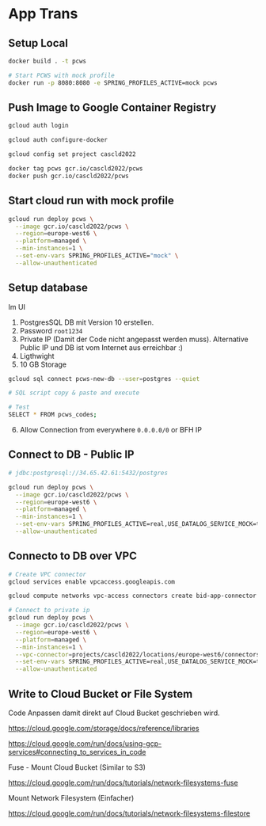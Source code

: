 # App Trans

## Setup Local

```sh
docker build . -t pcws

# Start PCWS with mock profile
docker run -p 8080:8080 -e SPRING_PROFILES_ACTIVE=mock pcws
```

## Push Image to Google Container Registry

```sh
gcloud auth login

gcloud auth configure-docker

gcloud config set project cascld2022

docker tag pcws gcr.io/cascld2022/pcws
docker push gcr.io/cascld2022/pcws
```

## Start cloud run with mock profile

```sh
gcloud run deploy pcws \
  --image gcr.io/cascld2022/pcws \
  --region=europe-west6 \
  --platform=managed \
  --min-instances=1 \
  --set-env-vars SPRING_PROFILES_ACTIVE="mock" \
  --allow-unauthenticated
```

## Setup database

Im UI

1. PostgresSQL DB mit Version 10 erstellen.
2. Password `root1234`
3. Private IP (Damit der Code nicht angepasst werden muss). Alternative Public IP und DB ist vom Internet aus erreichbar :)
4. Ligthwight
5. 10 GB Storage

```sh
gcloud sql connect pcws-new-db --user=postgres --quiet

# SQL script copy & paste and execute

# Test
SELECT * FROM pcws_codes;
```

6. Allow Connection from everywhere `0.0.0.0/0` or BFH IP

## Connect to DB - Public IP

```sh
# jdbc:postgresql://34.65.42.61:5432/postgres

gcloud run deploy pcws \
  --image gcr.io/cascld2022/pcws \
  --region=europe-west6 \
  --platform=managed \
  --min-instances=1 \
  --set-env-vars SPRING_PROFILES_ACTIVE=real,USE_DATALOG_SERVICE_MOCK=true,PCWS_DATASOURCE_JDBC_URL=jdbc:postgresql://34.65.42.61:5432/postgres,PCWS_DATASOURCE_USERNAME=postgres,PCWS_DATASOURCE_PASSWORD=root1234 \
  --allow-unauthenticated
```

## Connecto to DB over VPC

```sh
# Create VPC connector
gcloud services enable vpcaccess.googleapis.com

gcloud compute networks vpc-access connectors create bid-app-connector --region europe-west6 --range 10.8.0.0/28

# Connect to private ip
gcloud run deploy pcws \
  --image gcr.io/cascld2022/pcws \
  --region=europe-west6 \
  --platform=managed \
  --min-instances=1 \
  --vpc-connector=projects/cascld2022/locations/europe-west6/connectors/bid-app-connector \
  --set-env-vars SPRING_PROFILES_ACTIVE=real,USE_DATALOG_SERVICE_MOCK=true,PCWS_DATASOURCE_JDBC_URL=jdbc:postgresql://10.67.176.2:5432/postgres,PCWS_DATASOURCE_USERNAME=postgres,PCWS_DATASOURCE_PASSWORD=root1234 \
  --allow-unauthenticated
```

## Write to Cloud Bucket or File System

Code Anpassen damit direkt auf Cloud Bucket geschrieben wird.

https://cloud.google.com/storage/docs/reference/libraries

https://cloud.google.com/run/docs/using-gcp-services#connecting_to_services_in_code

Fuse - Mount Cloud Bucket (Similar to S3)

https://cloud.google.com/run/docs/tutorials/network-filesystems-fuse


Mount Network Filesystem (Einfacher)

https://cloud.google.com/run/docs/tutorials/network-filesystems-filestore



